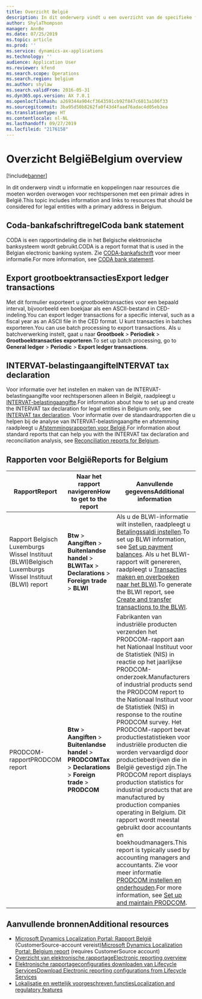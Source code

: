 ```yaml
---
title: Overzicht België
description: In dit onderwerp vindt u een overzicht van de specifieke functionaliteit voor België.
author: ShylaThompson
manager: AnnBe
ms.date: 07/25/2019
ms.topic: article
ms.prod: ''
ms.service: dynamics-ax-applications
ms.technology: ''
audience: Application User
ms.reviewer: kfend
ms.search.scope: Operations
ms.search.region: belgium
ms.author: shylaw
ms.search.validFrom: 2016-05-31
ms.dyn365.ops.version: AX 7.0.1
ms.openlocfilehash: a269344a904cf3643591cb92f847c6013a106f33
ms.sourcegitcommit: 3ba95d50b8262fa0f43d4faad76adac4d05eb3ea
ms.translationtype: HT
ms.contentlocale: nl-NL
ms.lasthandoff: 09/27/2019
ms.locfileid: "2176158"
---
```

# <a name="belgium-overview"></a><span data-ttu-id="3f9ea-103">Overzicht België</span><span class="sxs-lookup"><span data-stu-id="3f9ea-103">Belgium overview</span></span>

[!include[banner](../includes/banner.md)]

<span data-ttu-id="3f9ea-104">In dit onderwerp vindt u informatie en koppelingen naar resources die moeten worden overwogen voor rechtspersonen met een primair adres in België.</span><span class="sxs-lookup"><span data-stu-id="3f9ea-104">This topic includes information and links to resources that should be considered for legal entities with a primary address in Belgium.</span></span>

## <a name="coda-bank-statement"></a><span data-ttu-id="3f9ea-105">Coda-bankafschriftregel</span><span class="sxs-lookup"><span data-stu-id="3f9ea-105">Coda bank statement</span></span>
<span data-ttu-id="3f9ea-106">CODA is een rapportindeling die in het Belgische elektronische banksysteem wordt gebruikt.</span><span class="sxs-lookup"><span data-stu-id="3f9ea-106">CODA is a report format that is used in the Belgian electronic banking system.</span></span> <span data-ttu-id="3f9ea-107">Zie [CODA-bankafschrift](emea-bel-coda-bank-statement-import.md) voor meer informatie.</span><span class="sxs-lookup"><span data-stu-id="3f9ea-107">For more information, see [CODA bank statement](emea-bel-coda-bank-statement-import.md).</span></span>

## <a name="export-ledger-transactions"></a><span data-ttu-id="3f9ea-108">Export grootboektransacties</span><span class="sxs-lookup"><span data-stu-id="3f9ea-108">Export ledger transactions</span></span>
<span data-ttu-id="3f9ea-109">Met dit formulier exporteert u grootboektransacties voor een bepaald interval, bijvoorbeeld een boekjaar als een ASCII-bestand in CED-indeling.</span><span class="sxs-lookup"><span data-stu-id="3f9ea-109">You can export ledger transactions for a specific interval, such as a fiscal year as an ASCII file in the CED format.</span></span> <span data-ttu-id="3f9ea-110">U kunt transacties in batches exporteren.</span><span class="sxs-lookup"><span data-stu-id="3f9ea-110">You can use batch processing to export transactions.</span></span> <span data-ttu-id="3f9ea-111">Als u batchverwerking instelt, gaat u naar **Grootboek** > **Periodiek** > **Grootboektransacties exporteren**.</span><span class="sxs-lookup"><span data-stu-id="3f9ea-111">To set up batch processing, go to **General ledger** > **Periodic** > **Export ledger transactions**.</span></span>

## <a name="intervat-tax-declaration"></a><span data-ttu-id="3f9ea-112">INTERVAT-belastingaangifte</span><span class="sxs-lookup"><span data-stu-id="3f9ea-112">INTERVAT tax declaration</span></span>
<span data-ttu-id="3f9ea-113">Voor informatie over het instellen en maken van de INTERVAT-belastingaangifte voor rechtspersonen alleen in België, raadpleegt u [INTERVAT-belastingaangifte](emea-bel-intervat-tax-declaration.md).</span><span class="sxs-lookup"><span data-stu-id="3f9ea-113">For information about how to set up and create the INTERVAT tax declaration for legal entities in Belgium only, see [INTERVAT tax declaration](emea-bel-intervat-tax-declaration.md).</span></span> <span data-ttu-id="3f9ea-114">Voor informatie over de standaardrapporten die u helpen bij de analyse van INTERVAT-belastingaangifte en afstemming raadpleegt u [Afstemmingsrapporten voor België](emea-bel-reconciliation-reports.md).</span><span class="sxs-lookup"><span data-stu-id="3f9ea-114">For information about standard reports that can help you with the INTERVAT tax declaration and reconciliation analysis, see [Reconciliation reports for Belgium](emea-bel-reconciliation-reports.md).</span></span>

## <a name="reports-for-belgium"></a><span data-ttu-id="3f9ea-115">Rapporten voor België</span><span class="sxs-lookup"><span data-stu-id="3f9ea-115">Reports for Belgium</span></span>

| <span data-ttu-id="3f9ea-116">Rapport</span><span class="sxs-lookup"><span data-stu-id="3f9ea-116">Report</span></span>                     | <span data-ttu-id="3f9ea-117">Naar het rapport navigeren</span><span class="sxs-lookup"><span data-stu-id="3f9ea-117">How to get to the report</span></span> | <span data-ttu-id="3f9ea-118">Aanvullende gegevens</span><span class="sxs-lookup"><span data-stu-id="3f9ea-118">Additional information</span></span>                 |
|----------------------------|--------------------------|----------------------------------------|
|<span data-ttu-id="3f9ea-119">Rapport Belgisch Luxemburgs Wissel Instituut (BLWI)</span><span class="sxs-lookup"><span data-stu-id="3f9ea-119">Belgisch Luxemburgs Wissel Instituut (BLWI) report</span></span>|<span data-ttu-id="3f9ea-120">**Btw** > **Aangiften** > **Buitenlandse handel** > **BLWI**</span><span class="sxs-lookup"><span data-stu-id="3f9ea-120">**Tax** > **Declarations** > **Foreign trade** > **BLWI**</span></span> | <span data-ttu-id="3f9ea-121">Als u de BLWI-informatie wilt instellen, raadpleegt u [Betalingssaldi instellen](tasks/be-00011-set-up-payment-balance-reporting.md).</span><span class="sxs-lookup"><span data-stu-id="3f9ea-121">To set up BLWI information, see [Set up payment balances](tasks/be-00011-set-up-payment-balance-reporting.md).</span></span> <span data-ttu-id="3f9ea-122">Als u het BLWI-rapport wilt genereren, raadpleegt u [Transacties maken en overboeken naar het BLWI](tasks/be-00011-create-transfer-blwi.md).</span><span class="sxs-lookup"><span data-stu-id="3f9ea-122">To generate the BLWI report, see [Create and transfer transactions to the BLWI](tasks/be-00011-create-transfer-blwi.md).</span></span>| 
|<span data-ttu-id="3f9ea-123">PRODCOM-rapport</span><span class="sxs-lookup"><span data-stu-id="3f9ea-123">PRODCOM report</span></span>|<span data-ttu-id="3f9ea-124">**Btw** > **Aangiften** > **Buitenlandse handel** > **PRODCOM**</span><span class="sxs-lookup"><span data-stu-id="3f9ea-124">**Tax** > **Declarations** > **Foreign trade** > **PRODCOM**</span></span>|<span data-ttu-id="3f9ea-125">Fabrikanten van industriële producten verzenden het PRODCOM-rapport aan het Nationaal Instituut voor de Statistiek (NIS) in reactie op het jaarlijkse PRODCOM-onderzoek.</span><span class="sxs-lookup"><span data-stu-id="3f9ea-125">Manufacturers of industrial products send the PRODCOM report to the Nationaal Instituut voor de Statistiek (NIS) in response to the routine PRODCOM survey.</span></span> <span data-ttu-id="3f9ea-126">Het PRODCOM-rapport bevat productiestatistieken voor industriële producten die worden vervaardigd door productiebedrijven die in België gevestigd zijn.</span><span class="sxs-lookup"><span data-stu-id="3f9ea-126">The PRODCOM report displays production statistics for industrial products that are manufactured by production companies operating in Belgium.</span></span> <span data-ttu-id="3f9ea-127">Dit rapport wordt meestal gebruikt door accountants en boekhoudmanagers.</span><span class="sxs-lookup"><span data-stu-id="3f9ea-127">This report is typically used by accounting managers and accountants.</span></span> <span data-ttu-id="3f9ea-128">Zie voor meer informatie [PRODCOM instellen en onderhouden](emea-bel-prodcom-report.md).</span><span class="sxs-lookup"><span data-stu-id="3f9ea-128">For more information, see [Set up and maintain PRODCOM](emea-bel-prodcom-report.md).</span></span> |

## <a name="additional-resources"></a><span data-ttu-id="3f9ea-129">Aanvullende bronnen</span><span class="sxs-lookup"><span data-stu-id="3f9ea-129">Additional resources</span></span>

- <span data-ttu-id="3f9ea-130">[Microsoft Dynamics Localization Portal: Rapport België](https://mbs.microsoft.com/files/customer/AX/Support/supportnews/Belgium.html) (CustomerSource-account vereist)</span><span class="sxs-lookup"><span data-stu-id="3f9ea-130">[Microsoft Dynamics Localization Portal: Belgium report](https://mbs.microsoft.com/files/customer/AX/Support/supportnews/Belgium.html) (requires CustomerSource account)</span></span>
- [<span data-ttu-id="3f9ea-131">Overzicht van elektronische rapportage</span><span class="sxs-lookup"><span data-stu-id="3f9ea-131">Electronic reporting overview</span></span>](../../dev-itpro/analytics/general-electronic-reporting.md)
- [<span data-ttu-id="3f9ea-132">Elektronische rapportageconfiguraties downloaden van Lifecycle Services</span><span class="sxs-lookup"><span data-stu-id="3f9ea-132">Download Electronic reporting configurations from Lifecycle Services</span></span>](../../dev-itpro/analytics/download-electronic-reporting-configuration-lcs.md)
- [<span data-ttu-id="3f9ea-133">Lokalisatie en wettelijk voorgeschreven functies</span><span class="sxs-lookup"><span data-stu-id="3f9ea-133">Localization and regulatory features</span></span>](../../dev-itpro/lcs-solutions/country-region.md?toc=/fin-and-ops/toc.json)
